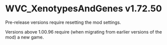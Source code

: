 # WVC_XenotypesAndGenes v1.72.50
 
Pre-release versions require resetting the mod settings.

Versions above 1.00.96 require (when migrating from earlier versions of the mod) a new game.